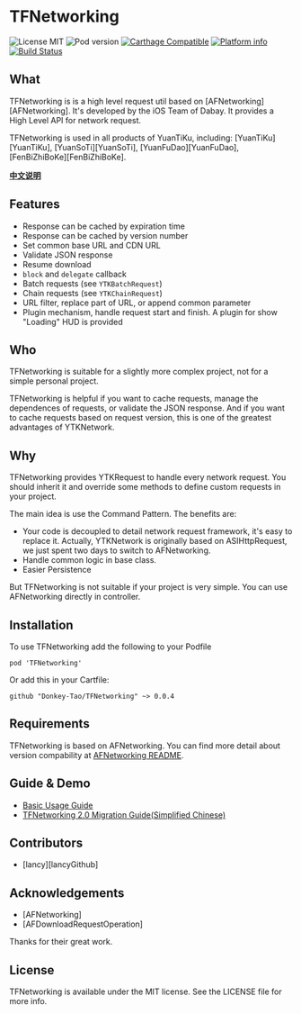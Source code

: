 TFNetworking
==========

![License MIT](https://img.shields.io/github/license/mashape/apistatus.svg?maxAge=2592000)
![Pod version](https://img.shields.io/cocoapods/v/YTKNetwork.svg?style=flat)
[![Carthage Compatible](https://img.shields.io/badge/Carthage-compatible-4BC51D.svg?style=flat)](https://github.com/Carthage/Carthage)
[![Platform info](https://img.shields.io/cocoapods/p/YTKNetwork.svg?style=flat)](http://cocoadocs.org/docsets/TFNetworking)
[![Build Status](https://api.travis-ci.org/yuantiku/YTKNetwork.svg?branch=master)](https://travis-ci.org/yuantiku/TFNetworking)

## What

TFNetworking is is a high level request util based on [AFNetworking][AFNetworking]. It's developed by the iOS Team of Dabay. It provides a High Level API for network request.

TFNetworking is used in all products of YuanTiKu, including: [YuanTiKu][YuanTiKu], [YuanSoTi][YuanSoTi], [YuanFuDao][YuanFuDao], [FenBiZhiBoKe][FenBiZhiBoKe].

[**中文说明**](Docs/README_cn.md)

## Features

* Response can be cached by expiration time
* Response can be cached by version number
* Set common base URL and CDN URL
* Validate JSON response
* Resume download
* `block` and `delegate` callback
* Batch requests (see `YTKBatchRequest`)
* Chain requests (see `YTKChainRequest`)
* URL filter, replace part of URL, or append common parameter 
* Plugin mechanism, handle request start and finish. A plugin for show "Loading" HUD is provided

## Who

TFNetworking is suitable for a slightly more complex project, not for a simple personal project.

TFNetworking is helpful if you want to cache requests, manage the dependences of requests, or validate the JSON response. And if you want to cache requests based on request version, this is one of the greatest advantages of YTKNetwork.

## Why 

TFNetworking provides YTKRequest to handle every network request. You should inherit it and override some methods to define custom requests in your project.

The main idea is use the Command Pattern. The benefits are:

 * Your code is decoupled to detail network request framework, it's easy to replace it. Actually, YTKNetwork is originally based on ASIHttpRequest, we just spent two days to switch to AFNetworking.
 * Handle common logic in base class.
 * Easier Persistence

But TFNetworking is not suitable if your project is very simple. You can use AFNetworking directly in controller.

## Installation

To use TFNetworking add the following to your Podfile

    pod 'TFNetworking'

Or add this in your Cartfile:

    github "Donkey-Tao/TFNetworking" ~> 0.0.4

## Requirements

TFNetworking is based on AFNetworking. You can find more detail about version compability at [AFNetworking README](https://github.com/AFNetworking/AFNetworking).

## Guide & Demo

 * [Basic Usage Guide](Docs/BasicGuide_en.md)
 * [TFNetworking 2.0 Migration Guide(Simplified Chinese)](Docs/2.0_MigrationGuide_cn.md)

## Contributors

 * [lancy][lancyGithub]


## Acknowledgements

 * [AFNetworking]
 * [AFDownloadRequestOperation]

Thanks for their great work.
 
## License

TFNetworking is available under the MIT license. See the LICENSE file for more info.

<!-- external links -->


